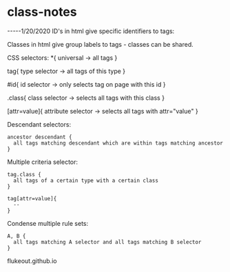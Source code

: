 # class-notes

-----1/20/2020
ID's in html give specific identifiers to tags:
  <tag id="..."></tag>

Classes in html
  give group labels to tags - classes can be shared.
    <tag class="">

CSS selectors:
  *{
    universal -> all tags
  }

  tag{
    type selector -> all tags of this type
  }

  #id{
    id selector -> only selects tag on page with this id
  }

  .class{
    class selector -> selects all tags with this class
  }

  [attr=value]{
    attribute selector -> selects all tags with attr="value"
  }

  Descendant selectors:

    ancestor descendant {
      all tags matching descendant which are within tags matching ancestor
    }

  Multiple criteria selector:

    tag.class {
      all tags of a certain type with a certain class
    }

    tag[attr=value]{
      --
    }

  Condense multiple rule sets:

    A, B {
      all tags matching A selector and all tags matching B selector
    }

  flukeout.github.io
